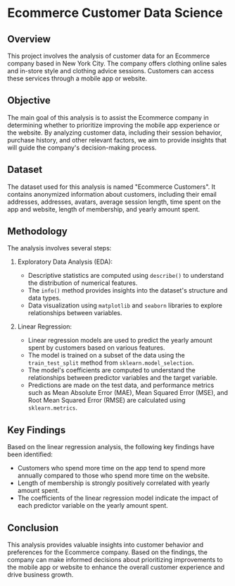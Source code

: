 # Ecommerce Customer Data Science

## Overview
This project involves the analysis of customer data for an Ecommerce company based in New York City. The company offers clothing online sales and in-store style and clothing advice sessions. Customers can access these services through a mobile app or website.

## Objective
The main goal of this analysis is to assist the Ecommerce company in determining whether to prioritize improving the mobile app experience or the website. By analyzing customer data, including their session behavior, purchase history, and other relevant factors, we aim to provide insights that will guide the company's decision-making process.

## Dataset
The dataset used for this analysis is named "Ecommerce Customers". It contains anonymized information about customers, including their email addresses, addresses, avatars, average session length, time spent on the app and website, length of membership, and yearly amount spent.

## Methodology
The analysis involves several steps:

1. Exploratory Data Analysis (EDA):
   - Descriptive statistics are computed using `describe()` to understand the distribution of numerical features.
   - The `info()` method provides insights into the dataset's structure and data types.
   - Data visualization using `matplotlib` and `seaborn` libraries to explore relationships between variables.
  
2. Linear Regression:
   - Linear regression models are used to predict the yearly amount spent by customers based on various features.
   - The model is trained on a subset of the data using the `train_test_split` method from `sklearn.model_selection`.
   - The model's coefficients are computed to understand the relationships between predictor variables and the target variable.
   - Predictions are made on the test data, and performance metrics such as Mean Absolute Error (MAE), Mean Squared Error (MSE), and Root Mean Squared Error (RMSE) are calculated using `sklearn.metrics`.

## Key Findings
Based on the linear regression analysis, the following key findings have been identified:
- Customers who spend more time on the app tend to spend more annually compared to those who spend more time on the website.
- Length of membership is strongly positively correlated with yearly amount spent.
- The coefficients of the linear regression model indicate the impact of each predictor variable on the yearly amount spent.

## Conclusion
This analysis provides valuable insights into customer behavior and preferences for the Ecommerce company. Based on the findings, the company can make informed decisions about prioritizing improvements to the mobile app or website to enhance the overall customer experience and drive business growth.

